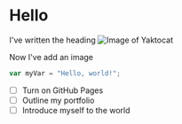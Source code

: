  # Hello
 I've written the heading
![Image of Yaktocat](https://octodex.github.com/images/yaktocat.png)

Now I've add an image


``` javascript
var myVar = "Hello, world!";
```


- [ ] Turn on GitHub Pages
- [ ] Outline my portfolio
- [ ] Introduce myself to the world
